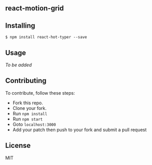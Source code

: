 ## react-motion-grid

## Installing

```
$ npm install react-hot-typer --save
```

## <!-- [Demos](To be added) -->

## Usage

_To be added_

## Contributing

To contribute, follow these steps:

- Fork this repo.
- Clone your fork.
- Run `npm install`
- Run `npm start`
- Goto `localhost:3000`
- Add your patch then push to your fork and submit a pull request

## License

MIT
